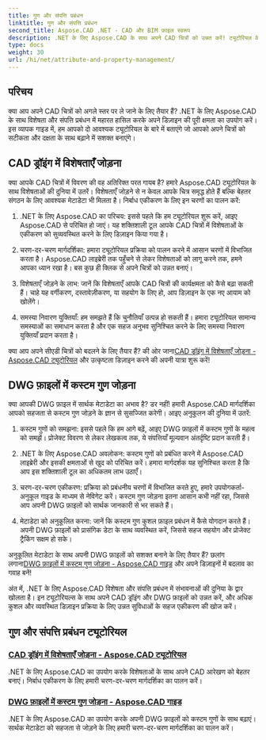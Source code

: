 ```yaml
---
title: गुण और संपत्ति प्रबंधन
linktitle: गुण और संपत्ति प्रबंधन
second_title: Aspose.CAD .NET - CAD और BIM फ़ाइल स्वरूप
description: .NET के लिए Aspose.CAD के साथ अपने CAD चित्रों को उन्नत करें! ट्यूटोरियल के माध्यम से विशेषताओं और कस्टम गुणों को सहजता से जोड़ना सीखें। अपने डिज़ाइन को सहजता से बढ़ाएं।
type: docs
weight: 30
url: /hi/net/attribute-and-property-management/
---
```



## परिचय

क्या आप अपने CAD चित्रों को अगले स्तर पर ले जाने के लिए तैयार हैं? .NET के लिए Aspose.CAD के साथ विशेषता और संपत्ति प्रबंधन में महारत हासिल करके अपने डिज़ाइन की पूरी क्षमता का उपयोग करें। इस व्यापक गाइड में, हम आपको दो आवश्यक ट्यूटोरियल के बारे में बताएंगे जो आपको अपने चित्रों को सटीकता और दक्षता के साथ बढ़ाने में सशक्त बनाएंगे।

## CAD ड्रॉइंग में विशेषताएँ जोड़ना

क्या आपके CAD चित्रों में विवरण की वह अतिरिक्त परत गायब है? हमारे Aspose.CAD ट्यूटोरियल के साथ विशेषताओं की दुनिया में उतरें। विशेषताएँ जोड़ने से न केवल आपके चित्र समृद्ध होते हैं बल्कि बेहतर संगठन के लिए आवश्यक मेटाडेटा भी मिलता है। निर्बाध एकीकरण के लिए इन चरणों का पालन करें:

1. .NET के लिए Aspose.CAD का परिचय: इससे पहले कि हम ट्यूटोरियल शुरू करें, आइए Aspose.CAD से परिचित हो जाएं। यह शक्तिशाली टूल आपके CAD चित्रों में विशेषताओं के एकीकरण को सुव्यवस्थित करने के लिए डिज़ाइन किया गया है।

2. चरण-दर-चरण मार्गदर्शिका: हमारा ट्यूटोरियल प्रक्रिया को पालन करने में आसान चरणों में विभाजित करता है। Aspose.CAD लाइब्रेरी तक पहुँचने से लेकर विशेषताओं को लागू करने तक, हमने आपका ध्यान रखा है। बस कुछ ही क्लिक से अपने चित्रों को उन्नत बनाएं।

3. विशेषताएँ जोड़ने के लाभ: जानें कि विशेषताएँ आपके CAD चित्रों की कार्यक्षमता को कैसे बढ़ा सकती हैं। चाहे यह वर्गीकरण, दस्तावेज़ीकरण, या सहयोग के लिए हो, आप डिज़ाइन के एक नए आयाम को खोलेंगे।

4. समस्या निवारण युक्तियाँ: हम समझते हैं कि चुनौतियाँ उत्पन्न हो सकती हैं। हमारा ट्यूटोरियल सामान्य समस्याओं का समाधान करता है और एक सहज अनुभव सुनिश्चित करने के लिए समस्या निवारण युक्तियाँ प्रदान करता है।

 क्या आप अपने सीएडी चित्रों को बदलने के लिए तैयार हैं? की ओर जाना[CAD ड्रॉइंग में विशेषताएँ जोड़ना - Aspose.CAD ट्यूटोरियल](./adding-attributes-to-cad-drawings/) और उत्कृष्टता डिज़ाइन करने की अपनी यात्रा शुरू करें!

## DWG फ़ाइलों में कस्टम गुण जोड़ना

क्या आपकी DWG फ़ाइल में सार्थक मेटाडेटा का अभाव है? डर नहीं! हमारी Aspose.CAD मार्गदर्शिका आपको सहजता से कस्टम गुण जोड़ने के ज्ञान से सुसज्जित करेगी। आइए अनुकूलन की दुनिया में उतरें:

1. कस्टम गुणों को समझना: इससे पहले कि हम आगे बढ़ें, आइए DWG फ़ाइलों में कस्टम गुणों के महत्व को समझें। प्रोजेक्ट विवरण से लेकर लेखकत्व तक, ये संपत्तियाँ मूल्यवान अंतर्दृष्टि प्रदान करती हैं।

2. .NET के लिए Aspose.CAD अवलोकन: कस्टम गुणों को प्रबंधित करने में Aspose.CAD लाइब्रेरी और इसकी क्षमताओं से खुद को परिचित करें। हमारा मार्गदर्शक यह सुनिश्चित करता है कि आप इस शक्तिशाली टूल का अधिकतम लाभ उठाएँ।

3. चरण-दर-चरण एकीकरण: प्रक्रिया को प्रबंधनीय चरणों में विभाजित करते हुए, हमारे उपयोगकर्ता-अनुकूल गाइड के माध्यम से नेविगेट करें। कस्टम गुण जोड़ना इतना आसान कभी नहीं रहा, जिससे आप अपनी DWG फ़ाइलों को सार्थक जानकारी से भर सकते हैं।

4. मेटाडेटा को अनुकूलित करना: जानें कि कस्टम गुण कुशल फ़ाइल प्रबंधन में कैसे योगदान करते हैं। अपनी DWG फ़ाइलों को प्रासंगिक डेटा के साथ व्यवस्थित करें, जिससे सहज सहयोग और प्रोजेक्ट ट्रैकिंग सक्षम हो सके।

 अनुकूलित मेटाडेटा के साथ अपनी DWG फ़ाइलों को सशक्त बनाने के लिए तैयार हैं? छलांग लगाना[DWG फ़ाइलों में कस्टम गुण जोड़ना - Aspose.CAD गाइड](./adding-custom-properties-to-dwg/) और अपने डिज़ाइनों में बदलाव का गवाह बनें!

अंत में, .NET के लिए Aspose.CAD विशेषता और संपत्ति प्रबंधन में संभावनाओं की दुनिया के द्वार खोलता है। इन ट्यूटोरियल्स के साथ अपने CAD ड्रॉइंग और DWG फ़ाइलों को उन्नत करें, और अधिक कुशल और व्यवस्थित डिज़ाइन प्रक्रिया के लिए उन्नत सुविधाओं के सहज एकीकरण की खोज करें।
## गुण और संपत्ति प्रबंधन ट्यूटोरियल
### [CAD ड्रॉइंग में विशेषताएँ जोड़ना - Aspose.CAD ट्यूटोरियल](./adding-attributes-to-cad-drawings/)
.NET के लिए Aspose.CAD का उपयोग करके विशेषताओं के साथ अपने CAD आरेखण को बेहतर बनाएं। निर्बाध एकीकरण के लिए हमारी चरण-दर-चरण मार्गदर्शिका का पालन करें।
### [DWG फ़ाइलों में कस्टम गुण जोड़ना - Aspose.CAD गाइड](./adding-custom-properties-to-dwg/)
.NET के लिए Aspose.CAD का उपयोग करके अपनी DWG फ़ाइलों को कस्टम गुणों के साथ बढ़ाएं। सार्थक मेटाडेटा को सहजता से जोड़ने के लिए हमारी चरण-दर-चरण मार्गदर्शिका का पालन करें।